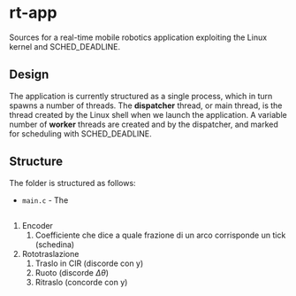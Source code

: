 # rt-app

Sources for a real-time mobile robotics application exploiting the Linux kernel and SCHED_DEADLINE.

## Design

The application is currently structured as a single process, which in turn spawns a number of threads. The **dispatcher** thread, or main thread, is the thread created by the Linux shell when we launch the application. A variable number of **worker** threads are created and by the dispatcher, and marked for scheduling with SCHED_DEADLINE.

## Structure

The folder is structured as follows:

- `main.c` - The

##

1. Encoder
   1. Coefficiente che dice a quale frazione di un arco corrisponde un tick (schedina)
1. Rototraslazione
   1. Traslo in CIR (discorde con y)
   1. Ruoto (discorde $\Delta\theta$)
   1. Ritraslo (concorde con y)